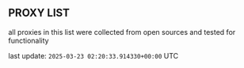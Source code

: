 ## PROXY LIST

all proxies in this list were collected from open sources and tested for functionality

last update: `2025-03-23 02:20:33.914330+00:00` UTC